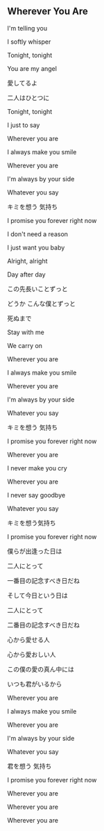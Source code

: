 ## Wherever You Are

I'm telling you

I softly whisper

Tonight, tonight

You are my angel

愛してるよ

二人はひとつに

Tonight, tonight

I just to say

Wherever you are

I always make you smile

Wherever you are

I'm always by your side

Whatever you say

キミを想う 気持ち

I promise you forever right now

I don't need a reason

I just want you baby

Alright, alright

Day after day

この先長いことずっと

どうか こんな僕とずっと

死ぬまで

Stay with me

We carry on

Wherever you are

I always make you smile

Wherever you are

I'm always by your side

Whatever you say

キミを想う 気持ち

I promise you forever right now

Wherever you are

I never make you cry

Wherever you are

I never say goodbye

Whatever you say

キミを想う気持ち

I promise you forever right now

僕らが出逢った日は

二人にとって

一番目の記念すべき日だね

そして今日という日は

二人にとって

二番目の記念すべき日だね

心から愛せる人

心から愛おしい人

この僕の愛の真ん中には

いつも君がいるから

Wherever you are

I always make you smile

Wherever you are

I'm always by your side

Whatever you say

君を想う 気持ち

I promise you forever right now

Wherever you are

Wherever you are

Wherever you are
